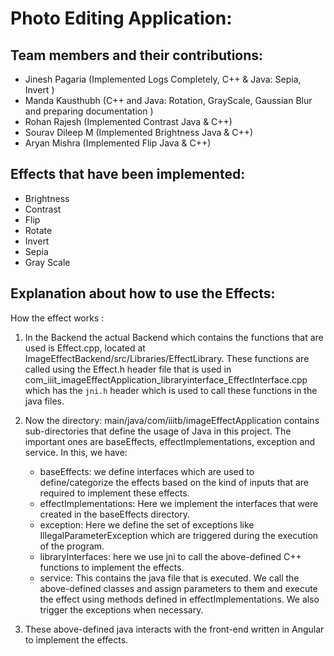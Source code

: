 # Photo Editing Application:

## Team members and their contributions:

- Jinesh Pagaria (Implemented Logs Completely, C++ & Java: Sepia, Invert )
- Manda Kausthubh (C++ and Java: Rotation, GrayScale, Gaussian Blur and preparing documentation )
- Rohan Rajesh (Implemented Contrast Java & C++)
- Sourav Dileep M (Implemented Brightness Java & C++)
- Aryan Mishra (Implemented Flip Java & C++)

## Effects that have been implemented:

- Brightness
- Contrast
- Flip
- Rotate
- Invert
- Sepia
- Gray Scale

## Explanation about how to use the Effects:
How the effect works :

1. In the Backend the actual Backend which contains the functions that are used is Effect.cpp, located at ImageEffectBackend/src/Libraries/EffectLibrary. These functions are called using the Effect.h header file that is used in com_iiit_imageEffectApplication_libraryinterface_EffectInterface.cpp which has the `jni.h` header which is used to call these functions in the java files.

2. Now the directory: main/java/com/iiitb/imageEffectApplication contains sub-directories that define the usage of Java in this project. The important ones are baseEffects, effectImplementations, exception and service. In this, we have:
    - baseEffects: we define interfaces which are used to define/categorize the effects based on the kind of inputs that are required to implement these effects.
    - effectImplementations: Here we implement the interfaces that were created in the baseEffects directory.
    - exception: Here we define the set of exceptions like IllegalParameterException which are triggered during the execution of the program.
    - libraryInterfaces: here we use jni to call the above-defined C++ functions to implement the effects.
    - service: This contains the java file that is executed. We call the above-defined classes and assign parameters to them and execute the effect using methods defined in effectImplementations. We also trigger the exceptions when necessary.

3. These above-defined java interacts with the front-end written in Angular to implement the effects.
